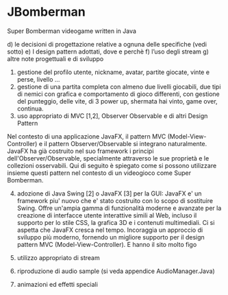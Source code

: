 # JBomberman
Super Bomberman videogame written in Java

d) le decisioni di progettazione relative a ognuna delle specifiche (vedi
sotto)
e) I design pattern adottati, dove e perchè
f) l’uso degli stream
g) altre note progettuali e di sviluppo


1) gestione del profilo utente, nickname, avatar, partite giocate, vinte e perse, livello ...
2) gestione di una partita completa con almeno due livelli giocabili, due tipi di nemici con grafica e comportamento di gioco differenti, con gestione del punteggio, delle
vite, di 3 power up, shermata hai vinto, game over, continua.
3) uso appropriato di MVC [1,2], Observer Observable e di altri Design Pattern

Nel contesto di una applicazione JavaFX, il pattern MVC (Model-View-Controller) e il pattern Observer/Observable si integrano naturalmente. JavaFX ha già costruito nel suo framework i principi dell'Observer/Observable, specialmente attraverso le sue proprietà e le collezioni osservabili. Qui di seguito è spiegato come si possono utilizzare insieme questi pattern nel contesto di un videogioco come Super Bomberman.

4) adozione di Java Swing [2] o JavaFX [3] per la GUI:
JavaFX e' un framework piu' nuovo che e' stato costruito con lo scopo di sostituire Swing. Offre un'ampia gamma di funzionalità moderne e avanzate per la creazione di interfacce utente interattive simili al Web, incluso il supporto per lo stile CSS, la grafica 3D e i contenuti multimediali. Ci si aspetta che JavaFX cresca nel tempo. Incoraggia un approccio di sviluppo più moderno, fornendo un migliore supporto per il design pattern MVC (Model-View-Controller).
E hanno il sito molto figo

5) utilizzo appropriato di stream
6) riproduzione di audio sample (si veda appendice AudioManager.Java)
7) animazioni ed effetti speciali
